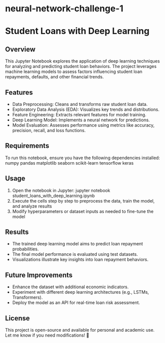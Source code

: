 # neural-network-challenge-1

# Student Loans with Deep Learning

## Overview

This Jupyter Notebook explores the application of deep learning techniques for analyzing and predicting student loan behaviors. The project leverages machine learning models to assess factors influencing student loan repayments, defaults, and other financial trends.

## Features
- Data Preprocessing: Cleans and transforms raw student loan data.  
- Exploratory Data Analysis (EDA): Visualizes key trends and distributions.  
- Feature Engineering: Extracts relevant features for model training.  
- Deep Learning Model: Implements a neural network for predictions.  
- Model Evaluation: Assesses performance using metrics like accuracy, precision, recall, and loss functions.  

## Requirements
To run this notebook, ensure you have the following dependencies installed:
numpy pandas matplotlib seaborn scikit-learn tensorflow keras

## Usage
1. Open the notebook in Jupyter: jupyter notebook student_loans_with_deep_learning.ipynb  
2. Execute the cells step by step to preprocess the data, train the model, and analyze results  
3. Modify hyperparameters or dataset inputs as needed to fine-tune the model  

## Results
- The trained deep learning model aims to predict loan repayment probabilities.
- The final model performance is evaluated using test datasets.
- Visualizations illustrate key insights into loan repayment behaviors.

## Future Improvements
- Enhance the dataset with additional economic indicators.  
- Experiment with different deep learning architectures (e.g., LSTMs, Transformers).  
- Deploy the model as an API for real-time loan risk assessment.  

## License

This project is open-source and available for personal and academic use.
Let me know if you need modifications! 🚀
